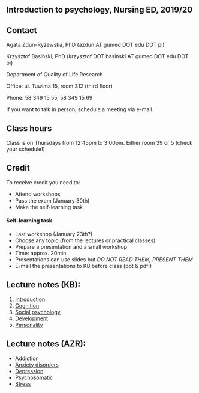 ## Introduction to psychology, Nursing ED, 2019/20

## Contact

Agata Zdun-Ryżewska, PhD (azdun AT gumed DOT edu DOT pl)

Krzysztof Basiński, PhD (krzysztof DOT basinski AT gumed DOT edu DOT pl)

Department of Quality of Life Research

Office: ul. Tuwima 15, room 312 (third floor)

Phone: 58 349 15 55, 58 349 15 69

If you want to talk in person, schedule a meeting via e-mail.

## Class hours

Class is on Thursdays from 12:45pm to 3:00pm. Either room 39 or 5 (check your schedule!)

## Credit

To receive credit you need to:

- Attend workshops
- Pass the exam (January 30th)
- Make the self-learning task

#### Self-learning task

- Last workshop (January 23th?)
- Choose any topic (from the lectures or practical classes)
- Prepare a presentation and a small workshop
- Time: approx. 20min.
- Presentations can use slides but *DO NOT READ THEM, PRESENT THEM*
- E-mail the presentations to KB before class (ppt & pdf!)

## Lecture notes (KB):

1. [Introduction](01_introduction.html#/title-slide)
2. [Cognition](02_cognition.html#/title-slide)
2. [Social psychology](03_social.html#/title-slide)
2. [Development](04_developmental.html#/title-slide)
2. [Personality](05_personality#/title-slide)

## Lecture notes (AZR):

- [Addiction](azr_handouts/addiction.pdf)
- [Anxiety disorders](azr_handouts/anxiety.pdf)
- [Depression](azr_handouts/depression.pdf)
- [Psychosomatic](azr_handouts/psychosomatic.pdf)
- [Stress](azr_handouts/stress.pdf)

## 